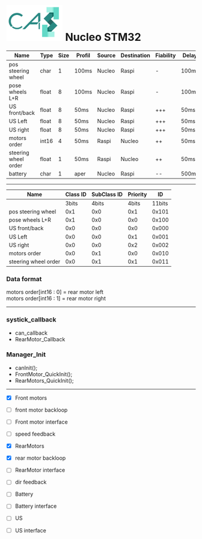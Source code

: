 # <img src="../logo/logo.bmp" width="150"> Nucleo STM32

|Name                | Type   |Size|Profil |Source|Destination|Fiability|Delay|Priority|
|--------------------|--------|----|-------|------|-----------|---------|-----|--------|
|pos steering wheel  |char    |1   |100ms  |Nucleo|Raspi      |-        |100ms|-       |
|pose wheels L+R     |float   |8   |100ms  |Nucleo|Raspi      |-        |100ms|-       |
|US front/back       |float   |8   |50ms   |Nucleo|Raspi      |+++      |50ms |+++     |
|US Left             |float   |8   |50ms   |Nucleo|Raspi      |+++      |50ms |+++     |
|US right            |float   |8   |50ms   |Nucleo|Raspi      |+++      |50ms |+++     |
|motors order        |int16   |4   |50ms   |Raspi |Nucleo     |++       |50ms |+       |
|steering wheel order|float   |1   |50ms   |Raspi |Nucleo     |++       |50ms |+       |
|battery             |char    |1   |aper   |Nucleo|Raspi      |--       |500ms|--      |

***

|Name                |Class ID |SubClass ID|Priority |ID    |
|--------------------|---------|-----------|---------|------|
|                    |3bits    |4bits      |4bits    |11bits|
|pos steering wheel  |0x1      |0x0        |0x1      |0x101 |
|pose wheels L+R     |0x1      |0x0        |0x0      |0x100 |
|US front/back       |0x0      |0x0        |0x0      |0x000 |
|US Left             |0x0      |0x0        |0x1      |0x001 |
|US right            |0x0      |0x0        |0x2      |0x002 |
|motors order        |0x0      |0x1        |0x0      |0x010 |
|steering wheel order|0x0      |0x1        |0x1      |0x011 |

### Data format

motors order[int16 : 0] = rear motor left   
motors order[int16 : 1] = rear motor right   

***

### systick_callback
 - can_callback
 - RearMotor_Callback
 
### Manager_Init
 - canInit();
 - FrontMotor_QuickInit();
 - RearMotors_QuickInit();
 
***

- [x] Front motors
- [ ] front motor backloop
- [ ] Front motor interface
- [ ] speed feedback
- [x] RearMotors
- [x] rear motor backloop
- [ ] RearMotor interface
- [ ] dir feedback
- [ ] Battery
- [ ] Battery interface
- [ ] US
- [ ] US interface

